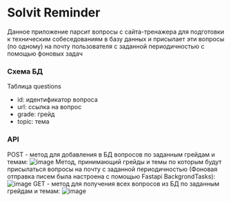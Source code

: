 # Solvit Reminder
Данное приложение парсит вопросы с сайта-тренажера для подготовки к техническим собеседованиям в базу данных и присылает эти вопросы (по одному) на почту пользователя с заданной периодичностью с помощью фоновых задач
### Схема БД
Таблица questions
- id: идентификатор вопроса
- url: ссылка на вопрос
- grade: грейд 
- topic: тема
### API
POST - метод для добавления в БД вопросов по заданным грейдам и темам:
![image](https://github.com/user-attachments/assets/615a3dd7-8f94-4fcf-a830-7d23aa1e79fc)
Метод, принимающий грейды и темы по которым будут присылаться вопросы на почту с заданной периодичностью 
(Фоновая отправка писем была настроена с помощью Fastapi BackgrondTasks):
![image](https://github.com/user-attachments/assets/35386ce8-004a-4804-b698-4b1196b4a0a8)
GET - метод для получения всех вопросов из БД по заданным грейдам и темам:
![image](https://github.com/user-attachments/assets/2b915c6c-a778-4cf3-a1ec-a4fbb364b99f)


